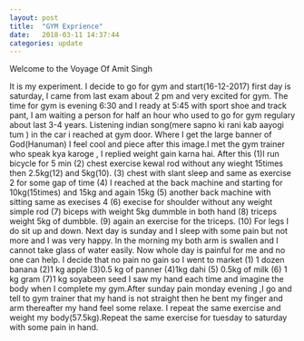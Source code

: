 ```yaml
---
layout: post
title:  "GYM Exprience"
date:   2018-03-11 14:37:44
categories: update
---
```


Welcome to the Voyage Of Amit Singh


   It is my experiment. I decide to go for gym and start(16-12-2017) first day is saturday, I came from last exam about 2 pm and very excited for gym. The time for gym is evening 6:30 and I ready at 5:45 with sport shoe and track pant, I am waiting a person for half an hour who used to go for gym regulary about last 3-4 years. Listening indian song(mere sapno ki rani kab aayogi tum ) in the car i reached at gym door. Where I get the large banner of God(Hanuman) I feel cool and piece after this image.I met the gym trainer who speak kya karoge , I replied weight gain karna hai. After this 
(1)I run  bicycle for 5 min 
(2) chest exercise kewal rod without any wieght 15times then 2.5kg(12) and 5kg(10).
(3) chest with slant sleep and same as exercise 2 for some gap of time 
(4) I reached at the back machine and starting for 10kg(15times) and 15kg and again 15kg 
(5) another back machine with sitting same as execises 4 
(6) execise for shoulder without any weight simple rod 
(7) biceps with weight 5kg dummble in both hand 
(8) triceps  weight 5kg of dumbble.
(9) again an exercise for the triceps.
(10) For legs I do sit up and down.
   Next day is sunday and I sleep with some pain but not more and I was very happy. In the morning my both arm is swallen and I cannot take glass of water easily. Now whole day is painful for me and no one can help. I decide that no pain no gain so I went to market 
(1) 1 dozen banana 
(2)1 kg apple
(3)0.5 kg of panner 
(4)1kg dahi
(5) 0.5kg of milk 
(6) 1 kg gram 
(7)1 kg soyabeen seed 
   I saw my hand each time and imagine the body when I complete my gym.After sunday pain monday evening ,I go and tell to gym trainer that my hand is not straight then he bent my finger and arm thereafter my hand feel some relaxe. I repeat the same exercise and weight my body(57.5kg).Repeat the same exercise for tuesday to saturday with some pain in hand. 

   
        

